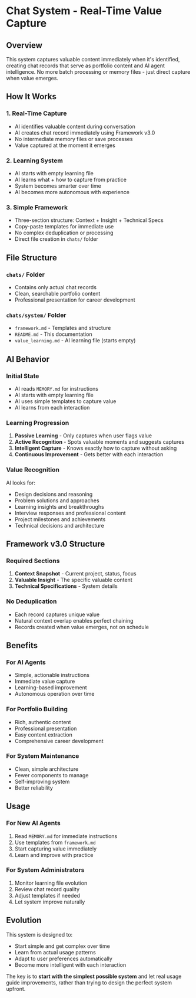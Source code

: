 # Chat System - Real-Time Value Capture

## **Overview**
This system captures valuable content immediately when it's identified, creating chat records that serve as portfolio content and AI agent intelligence. No more batch processing or memory files - just direct capture when value emerges.

## **How It Works**

### **1. Real-Time Capture**
- AI identifies valuable content during conversation
- AI creates chat record immediately using Framework v3.0
- No intermediate memory files or save processes
- Value captured at the moment it emerges

### **2. Learning System**
- AI starts with empty learning file
- AI learns what + how to capture from practice
- System becomes smarter over time
- AI becomes more autonomous with experience

### **3. Simple Framework**
- Three-section structure: Context + Insight + Technical Specs
- Copy-paste templates for immediate use
- No complex deduplication or processing
- Direct file creation in `chats/` folder

## **File Structure**

### **`chats/` Folder**
- Contains only actual chat records
- Clean, searchable portfolio content
- Professional presentation for career development

### **`chats/system/` Folder**
- `framework.md` - Templates and structure
- `README.md` - This documentation
- `value_learning.md` - AI learning file (starts empty)

## **AI Behavior**

### **Initial State**
- AI reads `MEMORY.md` for instructions
- AI starts with empty learning file
- AI uses simple templates to capture value
- AI learns from each interaction

### **Learning Progression**
1. **Passive Learning** - Only captures when user flags value
2. **Active Recognition** - Spots valuable moments and suggests captures
3. **Intelligent Capture** - Knows exactly how to capture without asking
4. **Continuous Improvement** - Gets better with each interaction

### **Value Recognition**
AI looks for:
- Design decisions and reasoning
- Problem solutions and approaches
- Learning insights and breakthroughs
- Interview responses and professional content
- Project milestones and achievements
- Technical decisions and architecture

## **Framework v3.0 Structure**

### **Required Sections**
1. **Context Snapshot** - Current project, status, focus
2. **Valuable Insight** - The specific valuable content
3. **Technical Specifications** - System details

### **No Deduplication**
- Each record captures unique value
- Natural context overlap enables perfect chaining
- Records created when value emerges, not on schedule

## **Benefits**

### **For AI Agents**
- Simple, actionable instructions
- Immediate value capture
- Learning-based improvement
- Autonomous operation over time

### **For Portfolio Building**
- Rich, authentic content
- Professional presentation
- Easy content extraction
- Comprehensive career development

### **For System Maintenance**
- Clean, simple architecture
- Fewer components to manage
- Self-improving system
- Better reliability

## **Usage**

### **For New AI Agents**
1. Read `MEMORY.md` for immediate instructions
2. Use templates from `framework.md`
3. Start capturing value immediately
4. Learn and improve with practice

### **For System Administrators**
1. Monitor learning file evolution
2. Review chat record quality
3. Adjust templates if needed
4. Let system improve naturally

## **Evolution**

This system is designed to:
- Start simple and get complex over time
- Learn from actual usage patterns
- Adapt to user preferences automatically
- Become more intelligent with each interaction

The key is to **start with the simplest possible system** and let real usage guide improvements, rather than trying to design the perfect system upfront.
